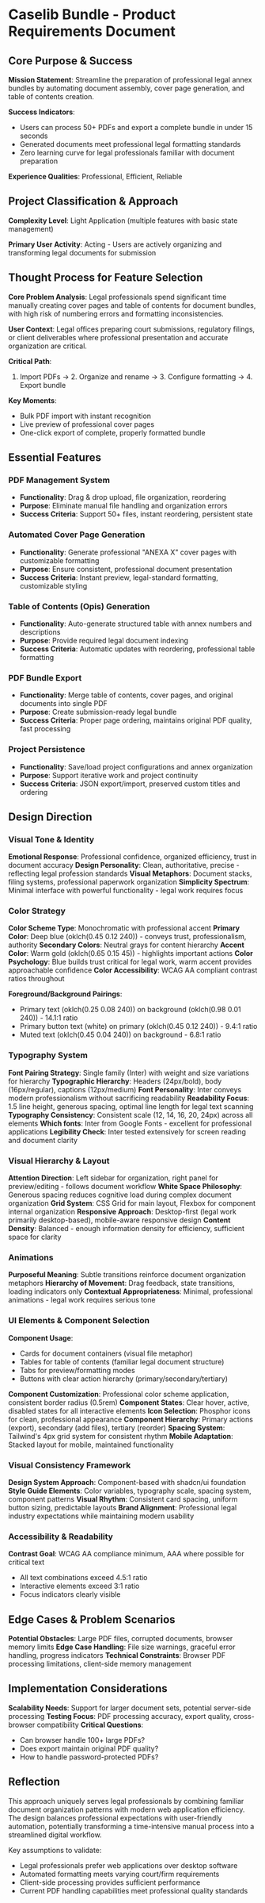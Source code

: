 # Caselib Bundle - Product Requirements Document

## Core Purpose & Success

**Mission Statement**: Streamline the preparation of professional legal annex bundles by automating document assembly, cover page generation, and table of contents creation.

**Success Indicators**: 
- Users can process 50+ PDFs and export a complete bundle in under 15 seconds
- Generated documents meet professional legal formatting standards
- Zero learning curve for legal professionals familiar with document preparation

**Experience Qualities**: Professional, Efficient, Reliable

## Project Classification & Approach

**Complexity Level**: Light Application (multiple features with basic state management)

**Primary User Activity**: Acting - Users are actively organizing and transforming legal documents for submission

## Thought Process for Feature Selection

**Core Problem Analysis**: Legal professionals spend significant time manually creating cover pages and table of contents for document bundles, with high risk of numbering errors and formatting inconsistencies.

**User Context**: Legal offices preparing court submissions, regulatory filings, or client deliverables where professional presentation and accurate organization are critical.

**Critical Path**: 
1. Import PDFs → 2. Organize and rename → 3. Configure formatting → 4. Export bundle

**Key Moments**: 
- Bulk PDF import with instant recognition
- Live preview of professional cover pages  
- One-click export of complete, properly formatted bundle

## Essential Features

### PDF Management System
- **Functionality**: Drag & drop upload, file organization, reordering
- **Purpose**: Eliminate manual file handling and organization errors
- **Success Criteria**: Support 50+ files, instant reordering, persistent state

### Automated Cover Page Generation
- **Functionality**: Generate professional "ANEXA X" cover pages with customizable formatting
- **Purpose**: Ensure consistent, professional document presentation
- **Success Criteria**: Instant preview, legal-standard formatting, customizable styling

### Table of Contents (Opis) Generation
- **Functionality**: Auto-generate structured table with annex numbers and descriptions
- **Purpose**: Provide required legal document indexing
- **Success Criteria**: Automatic updates with reordering, professional table formatting

### PDF Bundle Export
- **Functionality**: Merge table of contents, cover pages, and original documents into single PDF
- **Purpose**: Create submission-ready legal bundle
- **Success Criteria**: Proper page ordering, maintains original PDF quality, fast processing

### Project Persistence
- **Functionality**: Save/load project configurations and annex organization
- **Purpose**: Support iterative work and project continuity
- **Success Criteria**: JSON export/import, preserved custom titles and ordering

## Design Direction

### Visual Tone & Identity
**Emotional Response**: Professional confidence, organized efficiency, trust in document accuracy
**Design Personality**: Clean, authoritative, precise - reflecting legal profession standards
**Visual Metaphors**: Document stacks, filing systems, professional paperwork organization
**Simplicity Spectrum**: Minimal interface with powerful functionality - legal work requires focus

### Color Strategy
**Color Scheme Type**: Monochromatic with professional accent
**Primary Color**: Deep blue (oklch(0.45 0.12 240)) - conveys trust, professionalism, authority
**Secondary Colors**: Neutral grays for content hierarchy
**Accent Color**: Warm gold (oklch(0.65 0.15 45)) - highlights important actions
**Color Psychology**: Blue builds trust critical for legal work, warm accent provides approachable confidence
**Color Accessibility**: WCAG AA compliant contrast ratios throughout

**Foreground/Background Pairings**:
- Primary text (oklch(0.25 0.08 240)) on background (oklch(0.98 0.01 240)) - 14.1:1 ratio
- Primary button text (white) on primary (oklch(0.45 0.12 240)) - 9.4:1 ratio
- Muted text (oklch(0.45 0.04 240)) on background - 6.8:1 ratio

### Typography System
**Font Pairing Strategy**: Single family (Inter) with weight and size variations for hierarchy
**Typographic Hierarchy**: Headers (24px/bold), body (16px/regular), captions (12px/medium)
**Font Personality**: Inter conveys modern professionalism without sacrificing readability
**Readability Focus**: 1.5 line height, generous spacing, optimal line length for legal text scanning
**Typography Consistency**: Consistent scale (12, 14, 16, 20, 24px) across all elements
**Which fonts**: Inter from Google Fonts - excellent for professional applications
**Legibility Check**: Inter tested extensively for screen reading and document clarity

### Visual Hierarchy & Layout
**Attention Direction**: Left sidebar for organization, right panel for preview/editing - follows document workflow
**White Space Philosophy**: Generous spacing reduces cognitive load during complex document organization
**Grid System**: CSS Grid for main layout, Flexbox for component internal organization
**Responsive Approach**: Desktop-first (legal work primarily desktop-based), mobile-aware responsive design
**Content Density**: Balanced - enough information density for efficiency, sufficient space for clarity

### Animations
**Purposeful Meaning**: Subtle transitions reinforce document organization metaphors
**Hierarchy of Movement**: Drag feedback, state transitions, loading indicators only
**Contextual Appropriateness**: Minimal, professional animations - legal work requires serious tone

### UI Elements & Component Selection
**Component Usage**: 
- Cards for document containers (visual file metaphor)
- Tables for table of contents (familiar legal document structure)
- Tabs for preview/formatting modes
- Buttons with clear action hierarchy (primary/secondary/tertiary)

**Component Customization**: Professional color scheme application, consistent border radius (0.5rem)
**Component States**: Clear hover, active, disabled states for all interactive elements
**Icon Selection**: Phosphor icons for clean, professional appearance
**Component Hierarchy**: Primary actions (export), secondary (add files), tertiary (reorder)
**Spacing System**: Tailwind's 4px grid system for consistent rhythm
**Mobile Adaptation**: Stacked layout for mobile, maintained functionality

### Visual Consistency Framework
**Design System Approach**: Component-based with shadcn/ui foundation
**Style Guide Elements**: Color variables, typography scale, spacing system, component patterns
**Visual Rhythm**: Consistent card spacing, uniform button sizing, predictable layouts
**Brand Alignment**: Professional legal industry expectations while maintaining modern usability

### Accessibility & Readability
**Contrast Goal**: WCAG AA compliance minimum, AAA where possible for critical text
- All text combinations exceed 4.5:1 ratio
- Interactive elements exceed 3:1 ratio
- Focus indicators clearly visible

## Edge Cases & Problem Scenarios
**Potential Obstacles**: Large PDF files, corrupted documents, browser memory limits
**Edge Case Handling**: File size warnings, graceful error handling, progress indicators
**Technical Constraints**: Browser PDF processing limitations, client-side memory management

## Implementation Considerations
**Scalability Needs**: Support for larger document sets, potential server-side processing
**Testing Focus**: PDF processing accuracy, export quality, cross-browser compatibility
**Critical Questions**: 
- Can browser handle 100+ large PDFs?
- Does export maintain original PDF quality?
- How to handle password-protected PDFs?

## Reflection
This approach uniquely serves legal professionals by combining familiar document organization patterns with modern web application efficiency. The design balances professional expectations with user-friendly automation, potentially transforming a time-intensive manual process into a streamlined digital workflow.

Key assumptions to validate:
- Legal professionals prefer web applications over desktop software
- Automated formatting meets varying court/firm requirements
- Client-side processing provides sufficient performance
- Current PDF handling capabilities meet professional quality standards